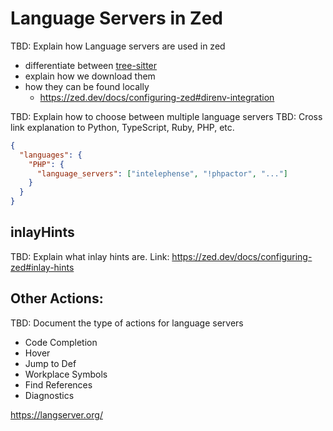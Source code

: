 # Language Servers in Zed

TBD: Explain how Language servers are used in zed

- differentiate between [tree-sitter](/docs/tree-sitter)
- explain how we download them
- how they can be found locally
  - https://zed.dev/docs/configuring-zed#direnv-integration

TBD: Explain how to choose between multiple language servers
TBD: Cross link explanation to Python, TypeScript, Ruby, PHP, etc.

```json
{
  "languages": {
    "PHP": {
      "language_servers": ["intelephense", "!phpactor", "..."]
    }
  }
}
```

## inlayHints

TBD: Explain what inlay hints are.
Link: https://zed.dev/docs/configuring-zed#inlay-hints

## Other Actions:

TBD: Document the type of actions for language servers

- Code Completion
- Hover
- Jump to Def
- Workplace Symbols
- Find References
- Diagnostics

https://langserver.org/
